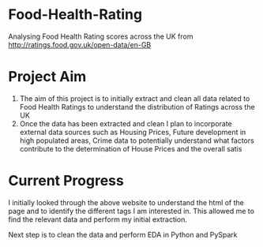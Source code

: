 # Food-Health-Rating
Analysing Food Health Rating scores across the UK from http://ratings.food.gov.uk/open-data/en-GB

# Project Aim 

1) The aim of this project is to initially extract and clean all data related to Food Health Ratings to understand the distribution of Ratings across the UK 
2) Once the data has been extracted and clean I plan to incorporate external data sources such as Housing Prices, Future development in high populated areas, Crime data to potentially understand what factors contribute to the determination of House Prices and the overall satis  

# Current Progress

I initially looked through the above website to understand the html of the page and to identify the different tags I am interested in. This allowed me to find the relevant data and perform my initial extraction. 

Next step is to clean the data and perform EDA in Python and PySpark 
